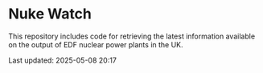 # Nuke Watch

This repository includes code for retrieving the latest information available on the output of EDF nuclear power plants in the UK.

Last updated: 2025-05-08 20:17